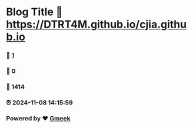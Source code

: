 # Blog Title :link: https://DTRT4M.github.io/cjia.github.io 
### :page_facing_up: [1](https://DTRT4M.github.io/cjia.github.io/tag.html) 
### :speech_balloon: 0 
### :hibiscus: 1414 
### :alarm_clock: 2024-11-08 14:15:59 
### Powered by :heart: [Gmeek](https://github.com/Meekdai/Gmeek)
